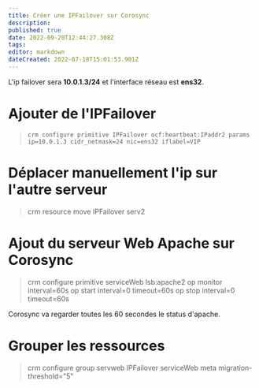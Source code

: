 ```yaml
---
title: Créer une IPFailover sur Corosync
description: 
published: true
date: 2022-09-20T12:44:27.308Z
tags: 
editor: markdown
dateCreated: 2022-07-18T15:01:53.901Z
---
```


L'ip failover sera **10.0.1.3/24** et l'interface réseau est **ens32**.

# Ajouter de l'IPFailover
> `crm configure primitive IPFailover ocf:heartbeat:IPaddr2 params ip=10.0.1.3 cidr_netmask=24 nic=ens32 iflabel=VIP`

# Déplacer manuellement l'ip sur l'autre serveur
> crm resource move IPFailover serv2

# Ajout du serveur Web Apache sur Corosync 
> crm configure primitive serviceWeb lsb:apache2 op monitor interval=60s op start interval=0 timeout=60s op stop interval=0 timeout=60s

Corosync va regarder toutes les 60 secondes le status d'apache.

# Grouper les ressources
> crm configure group servweb IPFailover serviceWeb meta migration-threshold="5"
